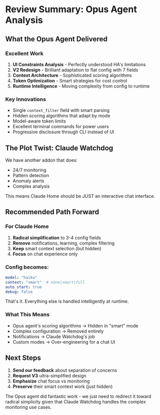# Review Summary: Opus Agent Analysis

## What the Opus Agent Delivered

### Excellent Work
1. **UI Constraints Analysis** - Perfectly understood HA's limitations
2. **V2 Redesign** - Brilliant adaptation to flat config with 7 fields
3. **Context Architecture** - Sophisticated scoring algorithms
4. **Token Optimization** - Smart strategies for cost control
5. **Runtime Intelligence** - Moving complexity from config to runtime

### Key Innovations
- Single `context_filter` field with smart parsing
- Hidden scoring algorithms that adapt by mode
- Model-aware token limits
- Excellent terminal commands for power users
- Progressive disclosure through CLI instead of UI

## The Plot Twist: Claude Watchdog

We have another addon that does:
- 24/7 monitoring
- Pattern detection
- Anomaly alerts
- Complex analysis

This means Claude Home should be JUST an interactive chat interface.

## Recommended Path Forward

### For Claude Home
1. **Radical simplification** to 3-4 config fields
2. **Remove** notifications, learning, complex filtering
3. **Keep** smart context selection (but hidden)
4. **Focus** on chat experience only

### Config becomes:
```yaml
model: "haiku"
context: "smart"  # none|smart|full
auto_start: true
debug: false
```

That's it. Everything else is handled intelligently at runtime.

### What This Means
- Opus agent's scoring algorithms → Hidden in "smart" mode
- Complex configuration → Removed entirely
- Notifications → Claude Watchdog's job
- Custom modes → Over-engineering for a chat UI

## Next Steps

1. **Send our feedback** about separation of concerns
2. **Request V3** ultra-simplified design
3. **Emphasize** chat focus vs monitoring
4. **Preserve** their smart context work (just hidden)

The Opus agent did fantastic work - we just need to redirect it toward radical simplicity given that Claude Watchdog handles the complex monitoring use cases.